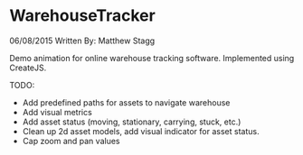 # WarehouseTracker
06/08/2015
Written By: Matthew Stagg


Demo animation for online warehouse tracking software. Implemented using CreateJS.

TODO:
- Add predefined paths for assets to navigate warehouse
- Add visual metrics
- Add asset status (moving, stationary, carrying, stuck, etc.)
- Clean up 2d asset models, add visual indicator for asset status.
- Cap zoom and pan values

